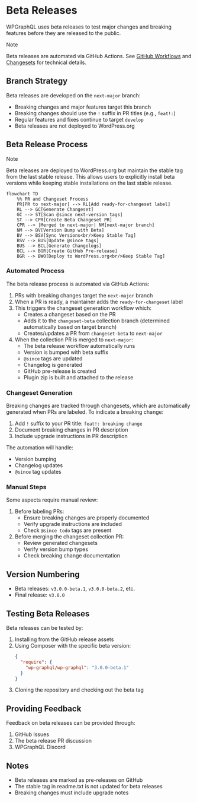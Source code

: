 # Beta Releases

WPGraphQL uses beta releases to test major changes and breaking features before they are released to the public.

> [!NOTE]
> Beta releases are automated via GitHub Actions. See [GitHub Workflows](../.github/workflows/README.md) and [Changesets](../.changeset/README.md) for technical details.

## Branch Strategy

Beta releases are developed on the `next-major` branch:

- Breaking changes and major features target this branch
- Breaking changes should use the `!` suffix in PR titles (e.g., `feat!:`)
- Regular features and fixes continue to target `develop`
- Beta releases are not deployed to WordPress.org

## Beta Release Process

> [!NOTE]
> Beta releases are deployed to WordPress.org but maintain the stable tag from the last stable release. This allows users to explicitly install beta versions while keeping stable installations on the last stable release.

```mermaid
flowchart TD
    %% PR and Changeset Process
    PR[PR to next-major] --> RL[Add ready-for-changeset label]
    RL --> GC[Generate Changeset]
    GC --> ST[Scan @since next-version tags]
    ST --> CPR[Create Beta Changeset PR]
    CPR --> |Merged to next-major| NM[next-major branch]
    NM --> BV[Version Bump with Beta]
    BV --> BSV[Sync Versions<br/>Keep Stable Tag]
    BSV --> BUS[Update @since tags]
    BUS --> BCL[Generate Changelogs]
    BCL --> BGR[Create GitHub Pre-release]
    BGR --> BWO[Deploy to WordPress.org<br/>Keep Stable Tag]
```

### Automated Process

The beta release process is automated via GitHub Actions:

1. PRs with breaking changes target the `next-major` branch
2. When a PR is ready, a maintainer adds the `ready-for-changeset` label
3. This triggers the changeset generation workflow which:
   - Creates a changeset based on the PR
   - Adds it to the `changeset-beta` collection branch (determined automatically based on target branch)
   - Creates/updates a PR from `changeset-beta` to `next-major`
4. When the collection PR is merged to `next-major`:
   - The beta release workflow automatically runs
   - Version is bumped with beta suffix
   - `@since` tags are updated
   - Changelog is generated
   - GitHub pre-release is created
   - Plugin zip is built and attached to the release

### Changeset Generation

Breaking changes are tracked through changesets, which are automatically generated when PRs are labeled. To indicate a breaking change:

1. Add `!` suffix to your PR title: `feat!: breaking change`
2. Document breaking changes in PR description
3. Include upgrade instructions in PR description

The automation will handle:

- Version bumping
- Changelog updates
- `@since` tag updates

### Manual Steps

Some aspects require manual review:

1. Before labeling PRs:
   - Ensure breaking changes are properly documented
   - Verify upgrade instructions are included
   - Check `@since todo` tags are present
2. Before merging the changeset collection PR:
   - Review generated changesets
   - Verify version bump types
   - Check breaking change documentation

## Version Numbering

- Beta releases: `v3.0.0-beta.1`, `v3.0.0-beta.2`, etc.
- Final release: `v3.0.0`

## Testing Beta Releases

Beta releases can be tested by:

1. Installing from the GitHub release assets
2. Using Composer with the specific beta version:
   ```json
   {
     "require": {
       "wp-graphql/wp-graphql": "3.0.0-beta.1"
     }
   }
   ```
3. Cloning the repository and checking out the beta tag

## Providing Feedback

Feedback on beta releases can be provided through:

1. GitHub Issues
2. The beta release PR discussion
3. WPGraphQL Discord

## Notes

- Beta releases are marked as pre-releases on GitHub
- The stable tag in readme.txt is not updated for beta releases
- Breaking changes must include upgrade notes
